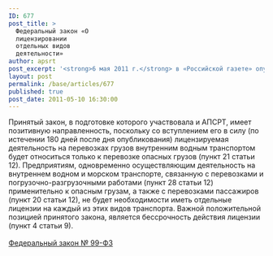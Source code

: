 ```yaml
---
ID: 677
post_title: >
  Федеральный закон «О
  лицензировании
  отдельных видов
  деятельности»
author: apsrt
post_excerpt: '<strong>6 мая 2011 г.</strong> в «Российской газете» опубликован Федеральный закон от 4 мая 2011 года № 99-ФЗ «О лицензировании отдельных видов деятельности».<br />'
layout: post
permalink: /base/articles/677
published: true
post_date: 2011-05-10 16:30:00
---
```

Принятый закон, в подготовке которого участвовала и АПСРТ, имеет позитивную направленность, поскольку со вступлением его в силу (по истечении 180 дней после дня опубликования) лицензируемая  деятельность на перевозках грузов внутренним водным транспортом будет относиться только к перевозке опасных грузов (пункт 21 статьи 12). Предприятиям, одновременно осуществляющим деятельность на внутреннем водном и морском транспорте, связанную с перевозками и погрузочно-разгрузочными  работами (пункт 28 статьи 12) применительно к опасным грузам, а также с перевозками пассажиров (пункт 20 статьи 12), не будет необходимости  иметь отдельные лицензии на каждый из этих видов транспорта. Важной положительной позицией принятого закона, является бессрочность действия лицензии (пункт 4 статьи 9).<br />
<br />
<a href="http://www.apsrt.ru/docs/99-fz.doc">Федеральный закон № 99-ФЗ</a>